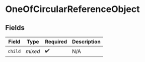 # OneOfCircularReferenceObject


## Fields

| Field              | Type               | Required           | Description        |
| ------------------ | ------------------ | ------------------ | ------------------ |
| `child`            | *mixed*            | :heavy_check_mark: | N/A                |